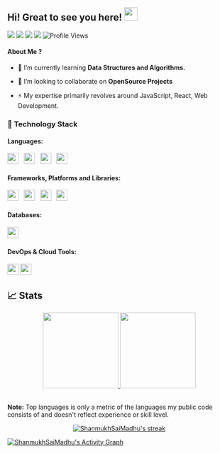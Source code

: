 ## Hi! Great to see you here! <img src="https://raw.githubusercontent.com/aemmadi/aemmadi/master/wave.gif" width="30px" height="30px">

<a href="https://twitter.com/intent/follow?screen_name=madhushanmukh"><img src="https://img.shields.io/badge/madhushanmukh-%231DA1F2.svg?style=for-the-badge&logo=Twitter&logoColor=white"></a>
<a href="https://www.linkedin.com/in/shanmukh-sai-madhu-4904071b1/"><img src="https://img.shields.io/badge/linkedin-%230077B5.svg?style=for-the-badge&logo=linkedin&logoColor=white"></a>
<a href="mailto:madhushanmukhsai@gmail.com"><img src="https://img.shields.io/badge/Gmail-D14836?style=for-the-badge&logo=gmail&logoColor=white"></a>
<a href="https://drive.google.com/file/d/1apoqrPIjqIhdOHeIHiJGreeq1Xd8VE2A/view?usp=sharing"><img src="https://img.shields.io/badge/Resume-%23000000.svg?style=for-the-badge&logo=firefox&logoColor=#FF7139"/></a>
![Profile Views](https://komarev.com/ghpvc/?username=ShanmukhSaiMadhu&style=flat-square)



#### About Me ?

- 🌱 I’m currently learning **Data Structures and Algorithms.**

- 👯 I’m looking to collaborate on **OpenSource Projects**

- ⚡️ My expertise primarily revolves around JavaScript, React, Web Development.


### 🔭 **Technology Stack**

#### **Languages**:

<img height=25 src="https://img.shields.io/badge/javascript-%23323330.svg?style=for-the-badge&logo=javascript&logoColor=%23F7DF1E">&nbsp;&nbsp;
<img height=25 src="https://img.shields.io/badge/css3-%231572B6.svg?style=for-the-badge&logo=css3&logoColor=white">&nbsp;&nbsp;
<img height=25 src="https://img.shields.io/badge/html5-%23E34F26.svg?style=for-the-badge&logo=html5&logoColor=white">&nbsp;&nbsp;
<img height=25 src="https://img.shields.io/badge/java-%23007ACC.svg?style=for-the-badge&logo=&logoColjavaor=white">&nbsp;&nbsp;


#### **Frameworks, Platforms and Libraries**:

<img height=25 src="https://img.shields.io/badge/react-%2320232a.svg?style=for-the-badge&logo=react&logoColor=%2361DAFB">&nbsp;&nbsp;
<img height=25 src="https://img.shields.io/badge/bootstrap-%23404d59.svg?style=for-the-badge&logo=bootstrap&logoColor=%2361DAFB">&nbsp;&nbsp;
<img height=25 src="https://img.shields.io/badge/tailwindcss-%23404d59.svg?style=for-the-badge&logo=tailwindcss&logoColor=%2361DAFB">&nbsp;&nbsp;
<img height=25 src="https://img.shields.io/badge/sass-%23404d59.svg?style=for-the-badge&logo=sass&logoColor=%2361DAFB">&nbsp;&nbsp;

#### **Databases**:

<img height=25 src="https://img.shields.io/badge/mysql-%23316192.svg?style=for-the-badge&logo=mysql&logoColor=white">&nbsp;&nbsp;

#### **DevOps & Cloud Tools**:

<img height=25 src="https://img.shields.io/badge/git-%23F05033.svg?style=for-the-badge&logo=git&logoColor=white">
<img height=25 src="https://img.shields.io/badge/netlify-%23000000.svg?style=for-the-badge&logo=netlify&logoColor=#00C7B7">&nbsp;&nbsp;


## 📈 Stats
<p align="center">
<a href="https://github.com/ShanmukhSaiMadhu">
  <img height="170em" src="https://github-readme-stats-eight-theta.vercel.app/api?username=ShanmukhSaiMadhu&show_icons=true&theme=algolia&include_all_commits=true&count_private=true"/>
  <img height="170em" src="https://github-readme-stats-eight-theta.vercel.app/api/top-langs/?username=ShanmukhSaiMadhu&layout=compact&langs_count=8&theme=algolia"/>
</a>
</p>
<br />
<b>Note:</b> Top languages is only a metric of the languages my public code consists of and doesn't reflect experience or skill level.

<br/>
<p align="center">
    <a href="https://github.com/ShanmukhSaiMadhu/github-readme-streak-stats">
        <img title="🔥 Get streak stats for your profile at git.io/streak-stats" alt="ShanmukhSaiMadhu's streak" src="https://github-readme-streak-stats.herokuapp.com/?user=ShanmukhSaiMadhu&theme=black-ice&hide_border=true&stroke=0000&background=060A0CD0"/>
    </a>
</p>


<a href="https://github.com/ShanmukhSaiMadhu/github-readme-activity-graph"><img alt="ShanmukhSaiMadhu's Activity Graph" src="https://activity-graph.herokuapp.com/graph?username=ShanmukhSaiMadhu&bg_color=0D1117&color=5BCDEC&line=5BCDEC&point=FFFFFF&hide_border=true" /></a>

<br/>
<br/>
